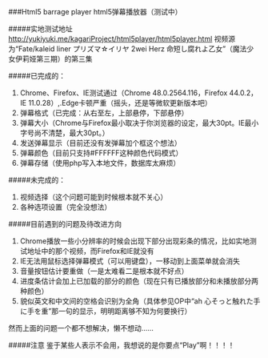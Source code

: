 ###Html5 barrage player html5弹幕播放器（测试中）

#####实地测试地址
http://yukiyuki.me/kagariProject/html5player/html5player.html 视频源为“Fate/kaleid liner プリズマ☆イリヤ 2wei Herz 命短し腐れよ乙女”（魔法少女伊莉娅第三期）的第三集

#####已完成的：
1. Chrome、Firefox、IE测试通过（Chrome 48.0.2564.116，Firefox 44.0.2，IE 11.0.28）,.Edge卡顿严重（摇头，还是等微软更新版本吧）
2. 弹幕格式（已完成：从右至左，上部悬停，下部悬停）
3. 弹幕大小（Chrome与Firefox最小取决于你浏览器的设定，最大30pt。IE最小字号尚不清楚，最大30pt。）
4. 发送弹幕显示（目前还没有发弹幕加个框这个想法）
5. 弹幕颜色（目前只支持#FFFFFF这种颜色代码模式）
6. 弹幕存储（使用php写入本地文件，数据库太麻烦）

#####未完成的：
1. 视频选择（这个问题可能到时候根本就不关心）
2. 各种选项设置（完全没想法）

#####目前遇到的问题及待改进方向
1. Chrome播放一些小分辨率的时候会出现下部分出现彩条的情况，比如实地测试地址中的那个视频，而Firefox和IE就没有      
2. IE无法用鼠标选择弹幕模式（可以用键盘），一移动到上面菜单就会消失
3. 音量按钮估计要重做（一是太难看二是根本就不好点）
4. 进度条估计会加上已加载的部分的颜色（现在只有已播放部分和未播放部分两种颜色）  
5. 貌似英文和中文间的空格会识别为全角（具体参见OP中“ah 心そっと触れた手に手を重”那一句的显示，明明距离够不知为何要换行）     

然而上面的问题一个都不想解决，懒不想动……

#####注意
鉴于某些人表示不会用，我想说的是你要点“Play”啊！！！！
